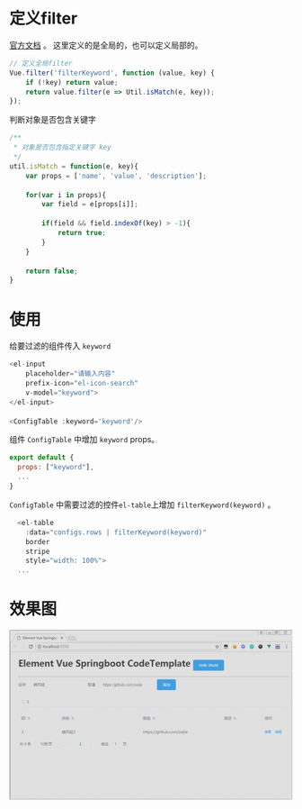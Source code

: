 # 定义filter

[官方文档](https://cn.vuejs.org/v2/guide/filters.html) 。 这里定义的是全局的，也可以定义局部的。

```JavaScript
// 定义全局filter
Vue.filter('filterKeyword', function (value, key) {
    if (!key) return value;
    return value.filter(e => Util.isMatch(e, key));
});
```

判断对象是否包含关键字

```JavaScript
/**
 * 对象是否包含指定关键字 key
 */
util.isMatch = function(e, key){
    var props = ['name', 'value', 'description'];

    for(var i in props){
        var field = e[props[i]];

        if(field && field.indexOf(key) > -1){
            return true;
        }
    }

    return false;
}
```

# 使用

给要过滤的组件传入 `keyword`

```JavaScript
<el-input
    placeholder="请输入内容"
    prefix-icon="el-icon-search"
    v-model="keyword">
</el-input>

<ConfigTable :keyword='keyword'/>

```

组件 `ConfigTable` 中增加 `keyword` props。

```JavaScript
export default {
  props: ["keyword"],
  ...
}
```

`ConfigTable` 中需要过滤的控件`el-table`上增加 `filterKeyword(keyword)` 。

```JavaScript
  <el-table
    :data="configs.rows | filterKeyword(keyword)"
    border
    stripe
    style="width: 100%">
  ...
```

# 效果图

![](/pictures/vue-filter.gif)